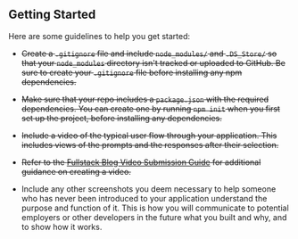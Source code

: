 ## Getting Started

Here are some guidelines to help you get started:

* ~~Create a `.gitignore` file and include `node_modules/` and `.DS_Store/` so that your `node_modules` directory isn't tracked or uploaded to GitHub. Be sure to create your `.gitignore` file before installing any npm dependencies.~~

* ~~Make sure that your repo includes a `package.json` with the required dependencies. You can create one by running `npm init` when you first set up the project, before installing any dependencies.~~

* ~~Include a video of the typical user flow through your application. This includes views of the prompts and the responses after their selection.~~

* ~~Refer to the [Fullstack Blog Video Submission Guide](https://coding-boot-camp.github.io/full-stack/computer-literacy/video-submission-guide) for additional guidance on creating a video.~~

* Include any other screenshots you deem necessary to help someone who has never been introduced to your application understand the purpose and function of it. This is how you will communicate to potential employers or other developers in the future what you built and why, and to show how it works.